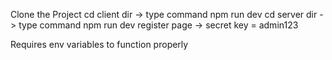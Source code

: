 Clone the Project
cd client dir -> type command npm run dev
cd server dir -> type command npm run dev
register page -> secret key = admin123

Requires env variables to function properly
